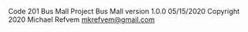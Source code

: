 Code 201 Bus Mall Project
Bus Mall version 1.0.0 05/15/2020
Copyright 2020 Michael Refvem
mkrefvem@gmail.com
